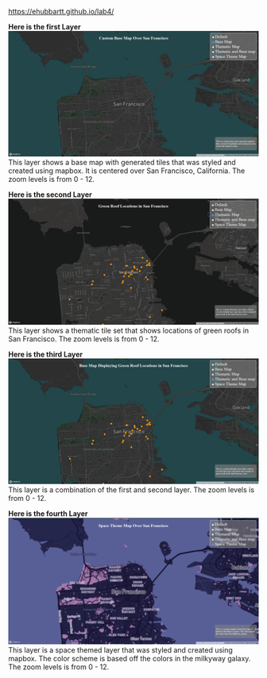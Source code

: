 https://ehubbartt.github.io/lab4/

**Here is the first Layer**
![](./img/layer1.png)
This layer shows a base map with generated tiles that was styled and created using mapbox. It is centered over San Francisco, California. The zoom levels is from 0 - 12.

**Here is the second Layer**
![](./img/layer2.png)
This layer shows a thematic tile set that shows locations of green roofs in San Francisco. The zoom levels is from 0 - 12.

**Here is the third Layer**
![](./img/layer3.png)
This layer is a combination of the first and second layer. The zoom levels is from 0 - 12.

**Here is the fourth Layer**
![](./img/layer4.png)
This layer is a space themed layer that was styled and created using mapbox. The color scheme is based off the colors in the milkyway galaxy. The zoom levels is from 0 - 12.
